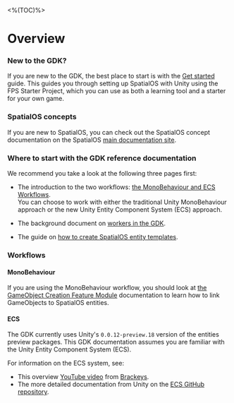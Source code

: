 <%(TOC)%>

# Overview

### New to the GDK?
If you are new to the GDK, the best place to start is with the [Get started]({{urlRoot}}/projects/fps/get-started/get-started) guide. This guides you through setting up SpatialOS with Unity using the FPS Starter Project, which you can use as both a learning tool and a starter for your own game.

### SpatialOS concepts

If you are new to SpatialOS, you can check out the SpatialOS concept documentation on the SpatialOS [main documentation site](https://docs.improbable.io/reference/latest/shared/concepts/spatialos).


### Where to start with the GDK reference documentation

We recommend you take a look at the following three pages first:

* The introduction to the two workflows: [the MonoBehaviour and ECS Workflows]({{urlRoot}}/reference/workflows/overview.md). <br/>
You can choose to work with either the traditional Unity MonoBehaviour approach or the new Unity Entity Component System (ECS) approach.

* The background document on [workers in the GDK]({{urlRoot}}/reference/concepts/worker.md).

* The guide on [how to create SpatialOS entity templates]({{urlRoot}}/reference/concepts/entity-templates.md).

### Workflows

#### MonoBehaviour

If you are using the MonoBehaviour workflow, you should look at [the GameObject Creation Feature Module]({{urlRoot}}/modules/game-object-creation/overview) documentation to learn how to link GameObjects to SpatialOS entities.

#### ECS 

The GDK currently uses Unity's `0.0.12-preview.18` version of the entities preview packages. This GDK documentation assumes you are familiar with the Unity Entity Component System (ECS).

For information on the ECS system, see:

* This overview [YouTube video](https://www.youtube.com/watch?v=_U9wRgQyy6s) from [Brackeys](http://brackeys.com/).
* The more detailed documentation from Unity on the [ECS GitHub repository](https://github.com/Unity-Technologies/EntityComponentSystemSamples/blob/master/Documentation/index.md).
